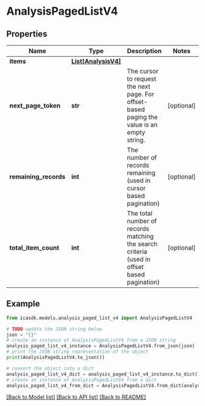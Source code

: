 # AnalysisPagedListV4


## Properties

Name | Type | Description | Notes
------------ | ------------- | ------------- | -------------
**items** | [**List[AnalysisV4]**](AnalysisV4.md) |  | 
**next_page_token** | **str** | The cursor to request the next page. For offset-based paging the value is an empty string. | [optional] 
**remaining_records** | **int** | The number of records remaining (used in cursor based pagination) | [optional] 
**total_item_count** | **int** | The total number of records matching the search criteria (used in offset based pagination) | [optional] 

## Example

```python
from icasdk.models.analysis_paged_list_v4 import AnalysisPagedListV4

# TODO update the JSON string below
json = "{}"
# create an instance of AnalysisPagedListV4 from a JSON string
analysis_paged_list_v4_instance = AnalysisPagedListV4.from_json(json)
# print the JSON string representation of the object
print(AnalysisPagedListV4.to_json())

# convert the object into a dict
analysis_paged_list_v4_dict = analysis_paged_list_v4_instance.to_dict()
# create an instance of AnalysisPagedListV4 from a dict
analysis_paged_list_v4_from_dict = AnalysisPagedListV4.from_dict(analysis_paged_list_v4_dict)
```
[[Back to Model list]](../README.md#documentation-for-models) [[Back to API list]](../README.md#documentation-for-api-endpoints) [[Back to README]](../README.md)


